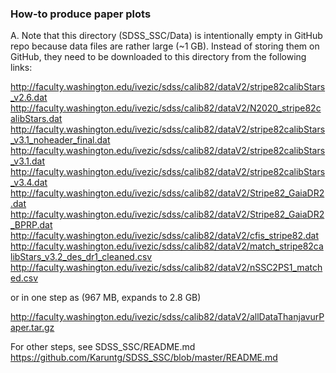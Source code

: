 
### How-to produce paper plots ### 

A. Note that this directory (SDSS_SSC/Data) is intentionally empty in GitHub repo because data files 
   are rather large (~1 GB). Instead of storing them on GitHub, they need to be downloaded
   to this directory from the following links:

http://faculty.washington.edu/ivezic/sdss/calib82/dataV2/stripe82calibStars_v2.6.dat
http://faculty.washington.edu/ivezic/sdss/calib82/dataV2/N2020_stripe82calibStars.dat
http://faculty.washington.edu/ivezic/sdss/calib82/dataV2/stripe82calibStars_v3.1_noheader_final.dat
http://faculty.washington.edu/ivezic/sdss/calib82/dataV2/stripe82calibStars_v3.1.dat
http://faculty.washington.edu/ivezic/sdss/calib82/dataV2/stripe82calibStars_v3.4.dat
http://faculty.washington.edu/ivezic/sdss/calib82/dataV2/Stripe82_GaiaDR2.dat
http://faculty.washington.edu/ivezic/sdss/calib82/dataV2/Stripe82_GaiaDR2_BPRP.dat
http://faculty.washington.edu/ivezic/sdss/calib82/dataV2/cfis_stripe82.dat
http://faculty.washington.edu/ivezic/sdss/calib82/dataV2/match_stripe82calibStars_v3.2_des_dr1_cleaned.csv
http://faculty.washington.edu/ivezic/sdss/calib82/dataV2/nSSC2PS1_matched.csv

or in one step as (967 MB, expands to 2.8 GB)

http://faculty.washington.edu/ivezic/sdss/calib82/dataV2/allDataThanjavurPaper.tar.gz 
 
For other steps, see SDSS_SSC/README.md 
https://github.com/Karuntg/SDSS_SSC/blob/master/README.md